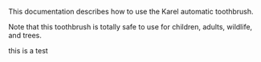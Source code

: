 This documentation describes how to use the Karel automatic toothbrush.

Note that this toothbrush is totally safe to use for children, adults, wildlife, and trees.

this is a test
